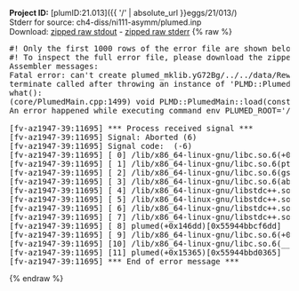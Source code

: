 **Project ID:** [plumID:21.013]({{ '/' | absolute_url }}eggs/21/013/)  
Stderr for source:  ch4-diss/ni111-asymm/plumed.inp   
Download: [zipped raw stdout](plumed.inp.plumed.stdout.txt.zip) - [zipped raw stderr](plumed.inp.plumed.stderr.txt.zip) 
{% raw %}
<pre>
#! Only the first 1000 rows of the error file are shown below
#! To inspect the full error file, please download the zipped raw stderr file above
Assembler messages:
Fatal error: can't create plumed_mklib.yG72Bg/../../data/ReweightGeomFES.o: No such file or directory
terminate called after throwing an instance of 'PLMD::Plumed::ExceptionError'
what():
(core/PlumedMain.cpp:1499) void PLMD::PlumedMain::load(const std::string&)
An error happened while executing command env PLUMED_ROOT='/home/runner/opt/lib/plumed' PLUMED_VERSION='2.10b' PLUMED_HTMLDIR='/home/runner/opt/share/doc/plumed' PLUMED_INCLUDEDIR='/home/runner/opt/include' PLUMED_PROGRAM_NAME='plumed' PLUMED_IS_INSTALLED='yes' "/home/runner/opt/lib/plumed"/scripts/mklib.sh -n -o ./../../data/ReweightGeomFES.2.10b.so ../../data/ReweightGeomFES.cpp

[fv-az1947-39:11695] *** Process received signal ***
[fv-az1947-39:11695] Signal: Aborted (6)
[fv-az1947-39:11695] Signal code:  (-6)
[fv-az1947-39:11695] [ 0] /lib/x86_64-linux-gnu/libc.so.6(+0x45330)[0x7f4b40845330]
[fv-az1947-39:11695] [ 1] /lib/x86_64-linux-gnu/libc.so.6(pthread_kill+0x11c)[0x7f4b4089eb2c]
[fv-az1947-39:11695] [ 2] /lib/x86_64-linux-gnu/libc.so.6(gsignal+0x1e)[0x7f4b4084527e]
[fv-az1947-39:11695] [ 3] /lib/x86_64-linux-gnu/libc.so.6(abort+0xdf)[0x7f4b408288ff]
[fv-az1947-39:11695] [ 4] /lib/x86_64-linux-gnu/libstdc++.so.6(+0xa5ff5)[0x7f4b40ca5ff5]
[fv-az1947-39:11695] [ 5] /lib/x86_64-linux-gnu/libstdc++.so.6(+0xbb0da)[0x7f4b40cbb0da]
[fv-az1947-39:11695] [ 6] /lib/x86_64-linux-gnu/libstdc++.so.6(_ZSt10unexpectedv+0x0)[0x7f4b40ca5a55]
[fv-az1947-39:11695] [ 7] /lib/x86_64-linux-gnu/libstdc++.so.6(+0xa5a6f)[0x7f4b40ca5a6f]
[fv-az1947-39:11695] [ 8] plumed(+0x146dd)[0x55944bbcf6dd]
[fv-az1947-39:11695] [ 9] /lib/x86_64-linux-gnu/libc.so.6(+0x2a1ca)[0x7f4b4082a1ca]
[fv-az1947-39:11695] [10] /lib/x86_64-linux-gnu/libc.so.6(__libc_start_main+0x8b)[0x7f4b4082a28b]
[fv-az1947-39:11695] [11] plumed(+0x15365)[0x55944bbd0365]
[fv-az1947-39:11695] *** End of error message ***
</pre>
{% endraw %}
